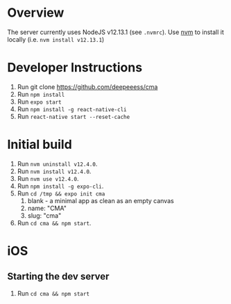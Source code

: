 # Overview

The server currently uses NodeJS v12.13.1 (see `.nvmrc`). Use [nvm](https://github.com/nvm-sh/nvm) to install it locally (i.e. `nvm install v12.13.1`)

# Developer Instructions

1. Run git clone https://github.com/deepeeess/cma
2. Run `npm install`
3. Run `expo start`
4. Run `npm install -g react-native-cli`
5. Run `react-native start --reset-cache`

# Initial build

1. Run `nvm uninstall v12.4.0`.
2. Run `nvm install v12.4.0`.
3. Run `nvm use v12.4.0`.
4. Run `npm install -g expo-cli`.
5. Run `cd /tmp && expo init cma`
   1. blank - a minimal app as clean as an empty canvas
   2. name: "CMA"
   3. slug: "cma"
6. Run `cd cma && npm start`.

# iOS

## Starting the dev server

1. Run `cd cma && npm start`